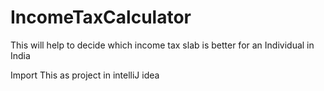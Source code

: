 # IncomeTaxCalculator
This will help to decide which income tax slab is better for an Individual in India

Import This as project in intelliJ idea

